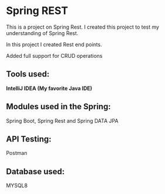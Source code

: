 # Spring REST

This is a project on Spring Rest. I created this project to test my understanding of Spring Rest. 

In this project I created Rest end points.

Added full support for CRUD operations

## Tools used:

**IntelliJ IDEA (My favorite Java IDE)**

## Modules used in the Spring:

Spring Boot, Spring Rest and Spring DATA JPA



## API Testing:

Postman 

## Database used:

MYSQL8
